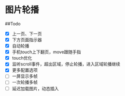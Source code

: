 图片轮播
===
##Todo
- [x] 上一页、下一页
- [x] 下方页面指示器
- [x] 自动轮播
- [x] 手机touch上下翻页，move跟随手指
- [x] touch优化
- [x] 监听scroll事件，超出区域，停止轮播，进入区域轮播继续
- [x] 更多配置选项
- [ ] 一屏显示多帧
- [ ] 一次轮播多帧
- [ ] 延迟加载图片，动态插入
